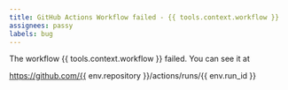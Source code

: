 ```yaml
---
title: GitHub Actions Workflow failed - {{ tools.context.workflow }}
assignees: passy
labels: bug
---
```


The workflow {{ tools.context.workflow }} failed. You can see it at

https://github.com/{{ env.repository }}/actions/runs/{{ env.run_id }}
